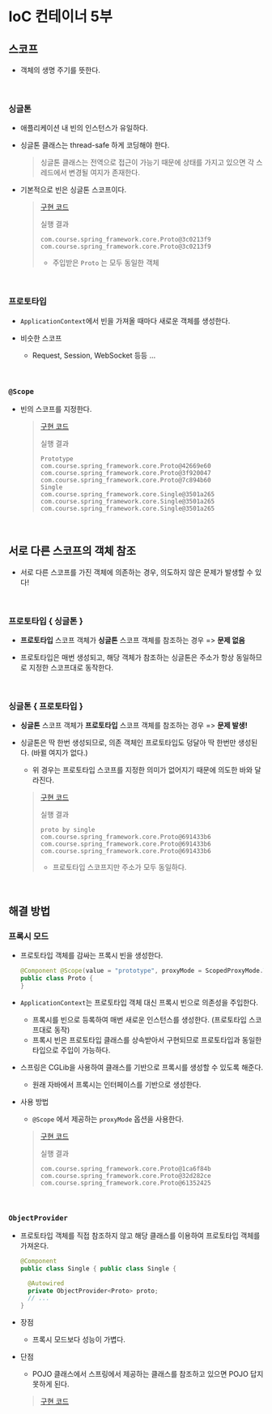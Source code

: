 # IoC 컨테이너 5부

## 스코프

- 객체의 생명 주기를 뜻한다.

</br>

### 싱글톤

- 애플리케이션 내 빈의 인스턴스가 유일하다.

- 싱글톤 클래스는 thread-safe 하게 코딩해야 한다.

  > 싱글톤 클래스는 전역으로 접근이 가능기 때문에 상태를 가지고 있으면 각 스레드에서 변경될 여지가 존재한다.

- 기본적으로 빈은 싱글톤 스코프이다.

  > [구현 코드](https://github.com/beginin15/spring-framework-core/commit/75816c7af1e2b2ed7a1d7761e650da3377e2b124)
  >
  > 실행 결과
  >
  > ```
  > com.course.spring_framework.core.Proto@3c0213f9
  > com.course.spring_framework.core.Proto@3c0213f9
  > ```
  >
  > - 주입받은 `Proto` 는 모두 동일한 객체

</br>

### 프로토타입

- `ApplicationContext`에서 빈을 가져올 때마다 새로운 객체를 생성한다.

- 비슷한 스코프
  - Request, Session, WebSocket 등등 ...

</br>

### `@Scope`

- 빈의 스코프를 지정한다.

  > [구현 코드](https://github.com/beginin15/spring-framework-core/commit/d5ecaf56a1ff19918f570e3be75d603d86f4a65c)
  >
  > 실행 결과
  >
  > ```
  > Prototype
  > com.course.spring_framework.core.Proto@42669e60
  > com.course.spring_framework.core.Proto@3f920047
  > com.course.spring_framework.core.Proto@7c894b60
  > Single
  > com.course.spring_framework.core.Single@3501a265
  > com.course.spring_framework.core.Single@3501a265
  > com.course.spring_framework.core.Single@3501a265
  > ```

</br>

## 서로 다른 스코프의 객체 참조

- 서로 다른 스코프를 가진 객체에 의존하는 경우, 의도하지 않은 문제가 발생할 수 있다!

</br>

### 프로토타입 { 싱글톤 }

- **프로토타입** 스코프 객체가 **싱글톤** 스코프 객체를 참조하는 경우 => **문제 없음**

- 프로토타입은 매번 생성되고, 해당 객체가 참조하는 싱글톤은 주소가 항상 동일하므로 지정한 스코프대로 동작한다.

</br>

### 싱글톤 { 프로토타입 }

- **싱글톤** 스코프 객체가 **프로토타입** 스코프 객체를 참조하는 경우 => **문제 발생!**

- 싱글톤은 딱 한번 생성되므로, 의존 객체인 프로토타입도 덩달아 딱 한번만 생성된다. (바뀔 여지가 없다.)

  -  위 경우는 프로토타입 스코프를 지정한 의미가 없어지기 때문에 의도한 바와 달라진다.

  > [구현 코드](https://github.com/beginin15/spring-framework-core/commit/f27409ffb2c3f5768acc06a453e1662cf330de0a)
  >
  > 실행 결과
  >
  > ```
  > proto by single
  > com.course.spring_framework.core.Proto@691433b6
  > com.course.spring_framework.core.Proto@691433b6
  > com.course.spring_framework.core.Proto@691433b6
  > ```
  >
  > - 프로토타입 스코프지만 주소가 모두 동일하다.

</br>

## 해결 방법

### 프록시 모드

- 프로토타입 객체를 감싸는 프록시 빈을 생성한다.

  ```java
  @Component @Scope(value = "prototype", proxyMode = ScopedProxyMode.TARGET_CLASS)
  public class Proto {
  }
  ```

- `ApplicationContext`는 프로토타입 객체 대신 프록시 빈으로 의존성을 주입한다.

  - 프록시를 빈으로 등록하여 매번 새로운 인스턴스를 생성한다. (프로토타입 스코프대로 동작)
  - 프록시 빈은 프로토타입 클래스를 상속받아서 구현되므로 프로토타입과 동일한 타입으로 주입이 가능하다.

- 스프링은 CGLib을 사용하여 클래스를 기반으로 프록시를 생성할 수 있도록 해준다.

  - 원래 자바에서 프록시는 인터페이스를 기반으로 생성한다.

- 사용 방법
  - `@Scope` 에서 제공하는 `proxyMode` 옵션을 사용한다.

  > [구현 코드](https://github.com/beginin15/spring-framework-core/commit/b9ba92ef1fe59fa909b571308ebbf946a0135f9f)
  >
  > 실행 결과
  >
  > ```
  > com.course.spring_framework.core.Proto@1ca6f84b
  > com.course.spring_framework.core.Proto@32d282ce
  > com.course.spring_framework.core.Proto@61352425
  > ```

</br>

### ``ObjectProvider``

- 프로토타입 객체를 직접 참조하지 않고 해당 클래스를 이용하여 프로토타입 객체를 가져온다.

  ```java
  @Component
  public class Single {	public class Single {
  
  	@Autowired
  	private ObjectProvider<Proto> proto;
  	// ...
  }
  ```

- 장점

  - 프록시 모드보다 성능이 가볍다.

- 단점

  - POJO 클래스에서 스프링에서 제공하는 클래스를 참조하고 있으면 POJO 답지 못하게 된다.

  > [구현 코드](https://github.com/beginin15/spring-framework-core/commit/f3d8107e6f8ebd1d8636a662bbe053dab4ec7f5e)

